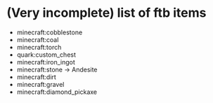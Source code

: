 # (Very incomplete) list of ftb items

* minecraft:cobblestone
* minecraft:coal
* minecraft:torch
* quark:custom_chest
* minecraft:iron_ingot
* minecraft:stone → Andesite
* minecraft:dirt
* minecraft:gravel
* minecraft:diamond_pickaxe
